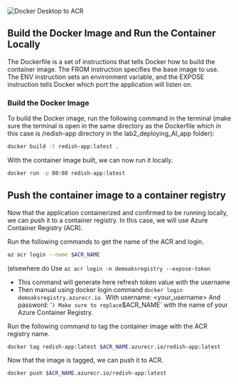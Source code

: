 ![Docker Desktop to ACR](./Assets/docker_desktop_to_acr.png)

## Build the Docker Image and Run the Container Locally

The Dockerfile is a set of instructions that tells Docker how to build the container image. The FROM instruction specifies the base image to use. The ENV instruction sets an environment variable, and the EXPOSE instruction tells Docker which port the application will listen on.

### Build the Docker Image

To build the Docker image, run the following command in the terminal (make sure the terminal is open in the same directory as the Dockerfile which in this case is /redish-app directory in the lab2_deploying_AI_app folder):

```bash
docker build -t redish-app:latest .
```

With the container image built, we can now run it locally.
```bash
docker run -p 80:80 redish-app:latest
```

## Push the container image to a container registry

Now that the application containerized and confirmed to be running locally, we can push it to a container registry. In this case, we will use Azure Container Registry (ACR).

Run the following commands to get the name of the ACR and login.
```bash
az acr login --name $ACR_NAME
```

(elsewhere do
Use `az acr login -n demoaksregistry --expose-token`
- This command will generate here refresh token value with the username
- Then manual using docker login command
`docker login demoaksregistry.azurecr.io `
With username: <your_username>
And password: <refreshToken>'`
)
Make sure to replace `$ACR_NAME` with the name of your Azure Container Registry.

Run the following command to tag the container image with the ACR registry name.
```bash
docker tag redish-app:latest $ACR_NAME.azurecr.io/redish-app:latest
```

Now that the image is tagged, we can push it to ACR.
```bash
docker push $ACR_NAME.azurecr.io/redish-app:latest
```


